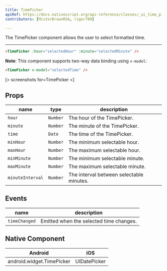 ```yaml
---
title: TimePicker
apiRef: https://docs.nativescript.org/api-reference/classes/_ui_time_picker_.timepicker
contributors: [MisterBrownRSA, rigor789]

---
```


The TimePicker component allows the user to select formatted time.

---

```html
<TimePicker :hour="selectedHour" :minute="selectedMinute" />
```

**Note**: This component supports two-way data binding using `v-model`:

```html
<TimePicker v-model="selectedTime" />
```

[> screenshots for=TimePicker <]

## Props

| name | type | description |
|------|------|-------------|
| `hour` | `Number` | The hour of the TimePicker.
| `minute` | `Number` | The minute of the TimePicker.
| `time` | `Date` | The time of the TimePicker.
| `minHour` | `Number` | The minimum selectable hour.
| `maxHour` | `Number` | The maximum selectable hour.
| `minMinute` | `Number` | The minimum selectable minute.
| `maxMinute` | `Number` | The maximum selectable minute.
| `minuteInterval` | `Number` | The interval between selectable minutes.

## Events

| name | description |
|------|-------------|
| `timeChanged` | Emitted when the selected time changes.

## Native Component
| Android | iOS |
|---------|-----|
| android.widget.TimePicker | UIDatePicker
